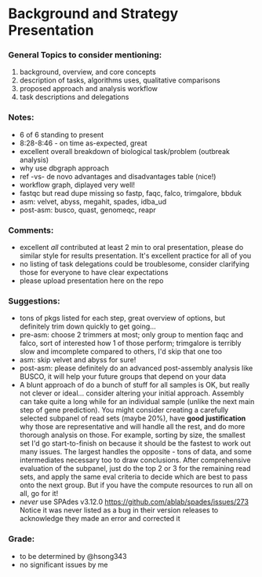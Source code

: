 # Background and Strategy Presentation
### General Topics to consider mentioning:
1. background, overview, and core concepts
1. description of tasks, algorithms uses, qualitative comparisons
1. proposed approach and analysis workflow
1. task descriptions and delegations

### Notes:
- 6 of 6 standing to present
- 8:28-8:46 - on time as-expected, great
- excellent overall breakdown of biological task/problem (outbreak analysis)
- why use dbgraph approach
- ref -vs- de novo advantages and disadvantages table (nice!)
- workflow graph, diplayed very well!
- fastqc but read dupe missing so fastp, faqc, falco, trimgalore, bbduk
- asm:  velvet, abyss, megahit, spades, idba_ud
- post-asm: busco, quast, genomeqc, reapr

### Comments:
- excellent *all* contributed at least 2 min to oral presentation, please do similar style for results presentation. It's excellent practice for all of you
- no listing of task delegations could be troublesome, consider clarifying those for everyone to have clear expectations
- please upload presentation here on the repo

### Suggestions:
- tons of pkgs listed for each step, great overview of options, but definitely trim down quickly to get going...
- pre-asm: choose 2 trimmers at most; only group to mention faqc and falco, sort of interested how 1 of those perform; trimgalore is terribly slow and imcomplete compared to others, I'd skip that one too
- asm: skip velvet and abyss for sure!
- post-asm: please definitely do an advanced post-assembly analysis like BUSCO, it will help your future groups that depend on your data
- A blunt approach of do a bunch of stuff for all samples is OK, but really not clever or ideal... consider altering your initial approach. Assembly can take quite a long while for an individual sample (unlike the next main step of gene prediction). You might consider creating a carefully selected subpanel of read sets (maybe 20%), have **good justification** why those are representative and will handle all the rest, and do more thorough analysis on those. For example, sorting by size, the smallest set I'd go start-to-finish on because it should be the fastest to work out many issues. The largest handles the opposite - tons of data, and some intermediates necessary too to draw conclusions. After comprehensive evaluation of the subpanel, just do the top 2 or 3 for the remaining read sets, and apply the same eval criteria to decide which are best to pass onto the next group. But if you have the compute resources to run all on all, go for it!
- *never* use SPAdes v3.12.0 https://github.com/ablab/spades/issues/273 Notice it was never listed as a bug in their version releases to acknowledge they made an error and corrected it

### Grade:
- to be determined by @hsong343
- no significant issues by me
